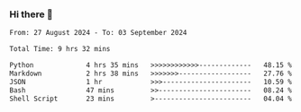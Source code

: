 ### Hi there 👋

<!--
**ututono/ututono** is a ✨ _special_ ✨ repository because its `README.md` (this file) appears on your GitHub profile.

Here are some ideas to get you started:

- 🔭 I’m currently working on ...
- 🌱 I’m currently learning ...
- 👯 I’m looking to collaborate on ...
- 🤔 I’m looking for help with ...
- 💬 Ask me about ...
- 📫 How to reach me: ...
- 😄 Pronouns: ...
- ⚡ Fun fact: ...
-->



<!--START_SECTION:waka-->

```txt
From: 27 August 2024 - To: 03 September 2024

Total Time: 9 hrs 32 mins

Python             4 hrs 35 mins   >>>>>>>>>>>>-------------   48.15 %
Markdown           2 hrs 38 mins   >>>>>>>------------------   27.76 %
JSON               1 hr            >>>----------------------   10.59 %
Bash               47 mins         >>-----------------------   08.24 %
Shell Script       23 mins         >------------------------   04.04 %
```

<!--END_SECTION:waka-->
